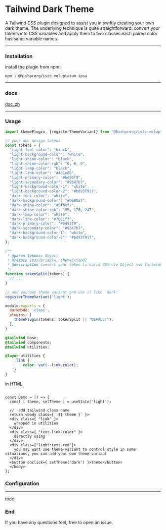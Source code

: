 # Tailwind Dark Theme


A Tailwind CSS plugin designed to assist you in swiftly creating your own dark theme. The underlying technique is 
quite straightforward: convert your tokens into CSS variables and apply them to two classes each paired color has same variable names.

---

### Installation

install the plugin from npm:

```shell
npm i @hishprorg/iste-voluptatum-ipsa
```
---

### docs

[doc_zh](https://github.com/hishprorg/iste-voluptatum-ipsa/blob/main/doc/README_zh.md)

---

### Usage

```javascript
import themePlugin, {registerThemeVariant} from '@hishprorg/iste-voluptatum-ipsa';

// your own design tokens
const tokens = {
  "light-font-color": "black",
  "light-background-color": "white",
  "light-shine-color": "black",
  "light-shine-color-rgb": "0, 0, 0",
  "light-lamp-color": "black",
  "light-link-color": "#4e1e86",
  "light-primary-color": "#bd93f9",
  "light-secondary-color": "#9547b7",
  "light-background-color-1": "white",
  "light-background-color-2": "#bd93f917",
  "dark-font-color": "white",
  "dark-background-color": "#0e0027",
  "dark-shine-color": "#5fb0f7",
  "dark-shine-color-rgb": "95, 176, 247",
  "dark-lamp-color": "white",
  "dark-link-color": "#7651ff",
  "dark-primary-color": "#bd93f9",
  "dark-secondary-color": "#9547b7",
  "dark-background-color-1": "white",
  "dark-background-color-2": "#bd93f917",
};

/**
 * @param tokens: Object
 * @return [cssVariable, themeExtend]
 * @description convert your token to valid CSSrule Object and tailwind theme config object
 */
function tokenSplit(tokens) {
  // ...
}

// add yourown theme variant and use it like `dark:`
registerThemeVariant('light');

module.exports = {
  darkMode: 'class',
  plugins: [
    themePlugin(tokens, tokenSplit || "DEFAULT"),
  ],
}
```

```css
@tailwind base;
@tailwind components;
@tailwind utilities;

@layer utilities {
    .link {
        color: var(--link-color);
    }
}
```

in HTML

```tsx

const Demo = () => {
  const [ theme, setTheme ] = useState('light');

  //  add tailwind class name
  return <body class={ `${ theme }` }>
  <div class={ "link" }>
    wrapped in utilities
  </div>
  <div class={ "text-link-color" }>
    directly using
  </div>
  <div class={"light:text-red"}>
    you may want use theme-variant to control style in some situations, you can add your own theme-variant  
  </div>
  <button onclick={ setTheme('dark') }>theme</button>
  </body>
};
```

### Configuration

---
 todo

### End

If you have any questions feel, free to open an issue.